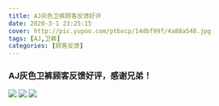 ```yaml
---
title: AJ灰色卫裤顾客反馈好评
date: 2020-3-1 23:25:15
cover: http://pic.yupoo.com/ptbxcp/14dbf99f/4a88a548.jpg
tags: [AJ,卫裤]
categories: [顾客反馈]
---
```


###  AJ灰色卫裤顾客反馈好评，感谢兄弟！
![](http://pic.yupoo.com/ptbxcp/25daa37c/b70071db.jpg)
![](http://pic.yupoo.com/ptbxcp/14dbf99f/4a88a548.jpg)
![](http://pic.yupoo.com/ptbxcp/8251efc8/a165948f.jpg)
